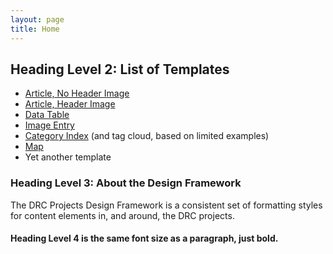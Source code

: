 ```yaml
---
layout: page
title: Home
---
```

## Heading Level 2: List of Templates

* [Article, No Header Image](/design-framework/article-no-header-image.html)
* [Article, Header Image](/design-framework/article-header-image.html)
* [Data Table](/design-framework/data-table.html)
* [Image Entry](/design-framework/images/urban-coyote)
* [Category Index](/design-framework/category-index.html) (and tag cloud, based on limited examples)
* [Map](/design-framework/map.html)
* Yet another template

### Heading Level 3: About the Design Framework

The DRC Projects Design Framework is a consistent set of formatting styles for content elements in, and around, the DRC projects.

#### Heading Level 4 is the same font size as a paragraph, just bold.
